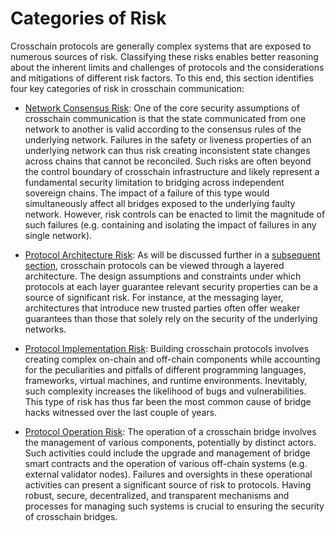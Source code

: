 # Categories of Risk

Crosschain protocols are generally complex systems that are exposed to numerous sources of risk. Classifying these risks enables better reasoning about the inherent limits and challenges of protocols and the considerations and mitigations of different risk factors. To this end, this section identifies four key categories of risk in crosschain communication:

* [Network Consensus Risk](10network/network.md): One of the core security assumptions of crosschain communication is that the state communicated from one network to another is valid according to the consensus rules of the underlying network. Failures in the safety or liveness properties of an underlying network can thus risk creating inconsistent state changes across chains that cannot be reconciled. Such risks are often beyond the control boundary of crosschain infrastructure and likely represent a fundamental security limitation to bridging across independent sovereign chains. The impact of a failure of this type would simultaneously affect all bridges exposed to the underlying faulty network. However, risk controls can be enacted to limit the magnitude of such failures (e.g. containing and isolating the impact of failures in any single network).

* [Protocol Architecture Risk](20architecture/architecture.md): As will be discussed further in a [subsequent section](../20categories/20architecture/architecture.md), crosschain protocols can be viewed through a layered architecture. The design assumptions and constraints under which protocols at each layer guarantee relevant security properties can be a source of significant risk. For instance, at the messaging layer, architectures that introduce new trusted parties often offer weaker guarantees than those that solely rely on the security of the underlying networks.

* [Protocol Implementation Risk](30implementation/protocol-implementation-risk.md): Building crosschain protocols involves creating complex on-chain and off-chain components while accounting for the peculiarities and pitfalls of different programming languages, frameworks, virtual machines, and runtime environments. Inevitably, such complexity increases the likelihood of bugs and vulnerabilities. This type of risk has thus far been the most common cause of bridge hacks witnessed over the last couple of years.

* [Protocol Operation Risk](40operation/protocol-operation-risk.md): The operation of a crosschain bridge involves the management of various components, potentially by distinct actors. Such activities could include the upgrade and management of bridge smart contracts and the operation of various off-chain systems (e.g. external validator nodes). Failures and oversights in these operational activities can present a significant source of risk to protocols. Having robust, secure, decentralized, and transparent mechanisms and processes for managing such systems is crucial to ensuring the security of crosschain bridges.